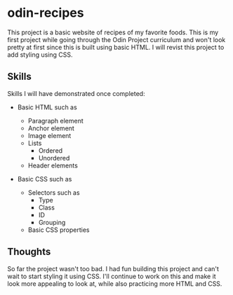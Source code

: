# odin-recipes
This project is a basic website of recipes of my favorite foods. This is my first project while going through
the Odin Project curriculum and won't look pretty at first since this is built using basic HTML. I will revist
this project to add styling using CSS.

## Skills
Skills I will have demonstrated once completed:
- Basic HTML such as
    - Paragraph element
    - Anchor element
    - Image element
    - Lists
        - Ordered
        - Unordered
    - Header elements

- Basic CSS such as
    - Selectors such as
        - Type
        - Class
        - ID
        - Grouping
    - Basic CSS properties

## Thoughts
So far the project wasn't too bad. I had fun building this project and can't wait to start styling it using CSS.
I'll continue to work on this and make it look more appealing to look at, while also practicing more HTML and CSS.